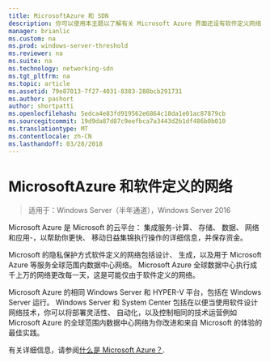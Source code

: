 ```yaml
---
title: MicrosoftAzure 和 SDN
description: 你可以使用本主题以了解有关 Microsoft Azure 界面还设有软件定义网络 (SDN) 技术。
manager: brianlic
ms.custom: na
ms.prod: windows-server-threshold
ms.reviewer: na
ms.suite: na
ms.technology: networking-sdn
ms.tgt_pltfrm: na
ms.topic: article
ms.assetid: 79e87013-7f27-4031-8383-288bcb291731
ms.author: pashort
author: shortpatti
ms.openlocfilehash: 5edca4e83fd919562e6864c18da1e01ac87879cb
ms.sourcegitcommit: 19d9da87d87c9eefbca7a3443d2b1df486b0b010
ms.translationtype: MT
ms.contentlocale: zh-CN
ms.lasthandoff: 03/28/2018
---
```

# <a name="microsoft-azure-and-software-defined-networking"></a>MicrosoftAzure 和软件定义的网络

>适用于：Windows Server（半年通道），Windows Server 2016

Microsoft Azure 是 Microsoft 的云平台： 集成服务-计算、 存储、 数据、 网络和应用-，以帮助你更快、 移动日益集锦执行操作的详细信息，并保存资金。  
  
Microsoft 的隐私保护方式软件定义的网络包括设计、 生成，以及用于 Microsoft Azure 等服务全球范围内数据中心网络。 Microsoft Azure 全球数据中心执行成千上万的网络更改每一天，这是可能仅由于软件定义的网络。  
  
Microsoft Azure 的相同 Windows Server 和 HYPER-V 平台，包括在 Windows Server 运行。 Windows Server 和 System Center 包括在以便当使用软件设计网络技术，你可以将部署灵活性、 自动化，以及控制相同的技术运营例如 Microsoft Azure 的全球范围内数据中心网络为你改进和来自 Microsoft 的体验的最佳实践。  
  
有关详细信息，请参阅[什么是 Microsoft Azure？](https://azure.microsoft.com/overview/what-is-azure/?WT.mc_id=azurebg_us_sem_bing_br_nontest_whatisazure_whatisazure&WT.srch=1).  